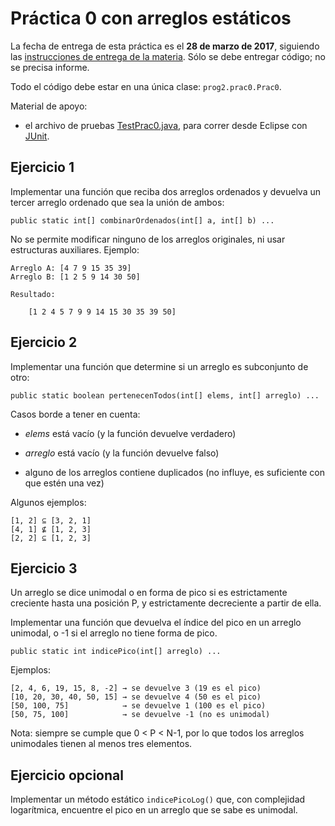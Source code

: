 # Práctica 0 con arreglos estáticos

La fecha de entrega de esta práctica es el **28 de marzo de 2017**, siguiendo las [instrucciones de entrega de la materia](entrega.md). Sólo se debe entregar código; no se precisa informe.

Todo el código debe estar en una única clase: `prog2.prac0.Prac0`.

Material de apoyo:

  - el archivo de pruebas [TestPrac0.java][test], para correr desde Eclipse con [JUnit](junit.md).

[test]: ../src/prog2/prac0/test/TestPrac0.java


## Ejercicio 1

Implementar una función que reciba dos arreglos ordenados y devuelva un tercer arreglo ordenado que sea la unión de ambos:

    public static int[] combinarOrdenados(int[] a, int[] b) ...

No se permite modificar ninguno de los arreglos originales, ni usar estructuras auxiliares. Ejemplo:

```
Arreglo A: [4 7 9 15 35 39]
Arreglo B: [1 2 5 9 14 30 50]

Resultado:

    [1 2 4 5 7 9 9 14 15 30 35 39 50]
```


## Ejercicio 2

Implementar una función que determine si un arreglo es subconjunto de otro:

	public static boolean pertenecenTodos(int[] elems, int[] arreglo) ...

Casos borde a tener en cuenta:

  - _elems_ está vacío (y la función devuelve verdadero)

  - _arreglo_ está vacío (y la función devuelve falso)

  - alguno de los arreglos contiene duplicados (no influye, es suficiente con que estén una vez)

Algunos ejemplos:

```
[1, 2] ⊆ [3, 2, 1]
[4, 1] ⊈ [1, 2, 3]
[2, 2] ⊆ [1, 2, 3]
```


## Ejercicio 3

Un arreglo se dice unimodal o en forma de pico si es estrictamente creciente hasta una posición P, y estrictamente decreciente a partir de ella.

Implementar una función que devuelva el índice del pico en un arreglo unimodal, o -1 si el arreglo no tiene forma de pico.

    public static int indicePico(int[] arreglo) ...

Ejemplos:

```
[2, 4, 6, 19, 15, 8, -2] → se devuelve 3 (19 es el pico)
[10, 20, 30, 40, 50, 15] → se devuelve 4 (50 es el pico)
[50, 100, 75]            → se devuelve 1 (100 es el pico)
[50, 75, 100]            → se devuelve -1 (no es unimodal)
```

Nota: siempre se cumple que 0 < P < N-1, por lo que todos los arreglos unimodales tienen al menos tres elementos.


## Ejercicio opcional

Implementar un método estático `indicePicoLog()` que, con complejidad logarítmica, encuentre el pico en un arreglo que se sabe es unimodal.
